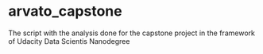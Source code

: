 # arvato_capstone
The script with the analysis done for the capstone project in the framework of Udacity Data Scientis Nanodegree
